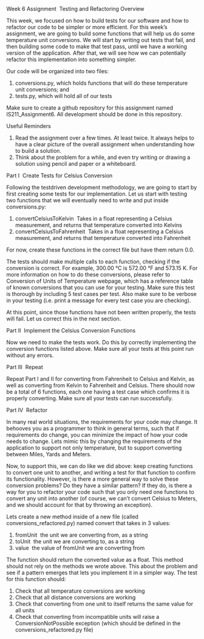 Week 6 Assignment ­ Testing and Refactoring 
Overview 
 
This week, we focused on how to build tests for our software and how to refactor our code to be simpler or 
more efficient. For this week’s assignment, we are going to build some functions that will help us do some 
temperature unit conversions. We will start by writing out tests that fail, and then building some code to 
make that test pass, until we have a working version of the application. After that, we will see how we can 
potentially refactor this implementation into something simpler. 
 
Our code will be organized into two files: 
 
1. conversions.py, which holds functions that will do these temperature unit conversions; and 
2. tests.py, which will hold all of our tests 
 
Make sure to create a github repository for this assignment named IS211_Assignment6. All development 
should be done in this repository. 
 
Useful Reminders 
 
1. Read the assignment over a few times. At least twice. It always helps to have a clear picture of the 
overall assignment when understanding how to build a solution. 
2. Think about the problem for a while, and even try writing or drawing a solution using pencil and 
paper or a whiteboard. 
 
Part I ­ Create Tests for Celsius Conversion 
 
Following the test­driven development methodology, we are going to start by first creating some tests for our 
implementation. Let us start with testing two functions that we will eventually need to write and put inside 
conversions.py: 
 
1. convertCelsiusToKelvin  ­ Takes in a float representing a Celsius measurement, and returns that 
temperature converted into Kelvins 
2. convertCelsiusToFahrenheit  ­ Takes in a float representing a Celsius measurement, and returns 
that temperature converted into Fahrenheit 
 
For now, create these functions in the correct file but have them return 0.0. 
 
The tests should make multiple calls to each function, checking if the conversion is correct. For example, 
300.00 °C is 572.00 °F and 573.15 K. For more information on how to do these conversions, please refer to 
Conversion of Units of Temperature webpage, which has a reference table of known conversions that you 
can use for your testing. Make sure this test is thorough by including 5 test cases per test. Also make sure to 
be verbose in your testing (i.e. print a message for every test case you are checking). 
 
At this point, since those functions have not been written properly, the tests will fail. Let us correct this in the 
next section. 
 
 
  
Part II ­ Implement the Celsius Conversion Functions 
 
Now we need to make the tests work. Do this by correctly implementing the conversion functions listed 
above. Make sure all your tests at this point run without any errors. 
 
Part III ­ Repeat 
 
Repeat Part I and II for converting from Fahrenheit to Celsius and Kelvin, as well as converting from Kelvin 
to Fahrenheit and Celsius.  There should now be a total of 6 functions, each one having a test case which 
confirms it is properly converting. Make sure all your tests can run successfully. 
 
Part IV ­ Refactor 
 
In many real world situations, the requirements for your code may change. It behooves you as a 
programmer to think in general terms, such that if requirements do change, you can minimize the impact of 
how your code needs to change. Lets mimic this by changing the requirements of the application to support 
not only temperature, but to support converting between Miles, Yards and Meters. 
 
Now, to support this, we can do like we did above: keep creating functions to convert one unit to another, 
and writing a test for that function to confirm its functionality. However, is there a more general way to solve 
these conversion problems? Do they have a similar pattern? If they do, is there a way for you to refactor 
your code such that you only need one functions to convert any unit into another (of course, we can’t convert 
Celsius to Meters, and we should account for that by throwing an exception). 
 
Lets create a new method inside of a new file (called conversions_refactored.py) named convert  that takes 
in 3 values: 
 
1. fromUnit ­ the unit we are converting from, as a string 
2. toUnit ­ the unit we are converting to, as a string 
3. value ­ the value of fromUnit we are converting from 
 
The function should return the converted value as a float. This method should not rely on the methods we 
wrote above. This about the problem and see if a pattern emerges that lets you implement it in a simpler 
way. The test for this function should: 
 
1. Check that all temperature conversions are working 
2. Check that all distance conversions are working 
3. Check that converting from one unit to itself returns the same value for all units 
4. Check that converting from incompatible units will raise a ConversionNotPossible  exception 
(which should be defined in the conversions_refactored.py file) 